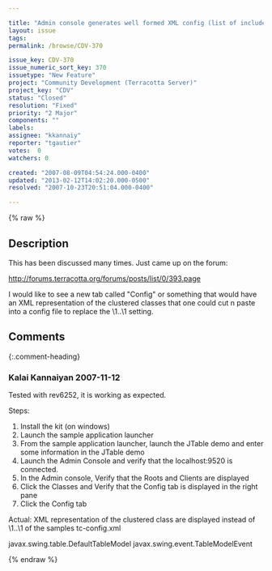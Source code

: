 ```yaml
---

title: "Admin console generates well formed XML config (list of includes) for classes that are clustered"
layout: issue
tags: 
permalink: /browse/CDV-370

issue_key: CDV-370
issue_numeric_sort_key: 370
issuetype: "New Feature"
project: "Community Development (Terracotta Server)"
project_key: "CDV"
status: "Closed"
resolution: "Fixed"
priority: "2 Major"
components: ""
labels: 
assignee: "kkannaiy"
reporter: "tgautier"
votes:  0
watchers: 0

created: "2007-08-09T04:54:24.000-0400"
updated: "2013-02-12T14:02:20.000-0500"
resolved: "2007-10-23T20:51:04.000-0400"

---
```




{% raw %}



## Description

<div markdown="1" class="description">

This has been discussed many times.  Just came up on the forum:

http://forums.terracotta.org/forums/posts/list/0/393.page

I would like to see a new tab called "Config" or something that would have an XML representation of the clustered classes that one could cut n paste into a config file to replace the \1..\1 setting.


</div>

## Comments


{:.comment-heading}
### **Kalai Kannaiyan** <span class="date">2007-11-12</span>

<div markdown="1" class="comment">

Tested with rev6252, it is working as expected.

Steps:
1. Install the kit (on windows)
2. Launch the sample application launcher
3. From the sample application launcher, launch the JTable demo
and enter some information in the JTable demo
4. Launch the Admin Console and verify that the localhost:9520 is connected.
5. In the Admin console, Verify that the Roots and Clients are displayed 
6. Click the Classes and Verify that the Config tab is displayed in the right pane
7. Click the Config tab

Actual: XML representation of the clustered class are displayed instead of  \1..\1 of the samples tc-config.xml

<application>
  <dso>
    <instrumented-classes>
      <include>
        <class-expression>javax.swing.table.DefaultTableModel</class-expression>
      </include>
    <include>
        <class-expression>javax.swing.event.TableModelEvent</class-expression>
      </include>
  </instrumented-classes>
</dso>
</application>



</div>



{% endraw %}
